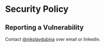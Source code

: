 # Security Policy

## Reporting a Vulnerability

Contact [@nikolaydubina](https://github.com/nikolaydubina) over email or linkedin.
